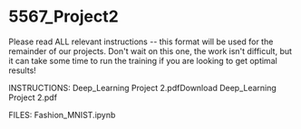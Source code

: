 # 5567_Project2

Please read ALL relevant instructions -- this format will be used for the remainder of our projects. Don't wait on this one, the work isn't difficult, but it can take some time to run the training if you are looking to get optimal results!

INSTRUCTIONS: Deep_Learning Project 2.pdfDownload Deep_Learning Project 2.pdf

FILES: Fashion_MNIST.ipynb
